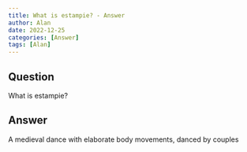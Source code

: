 ```yaml
---
title: What is estampie? - Answer
author: Alan
date: 2022-12-25
categories: [Answer]
tags: [Alan]
---
```


## Question

What is estampie?



## Answer

A medieval dance with elaborate body movements, danced by couples